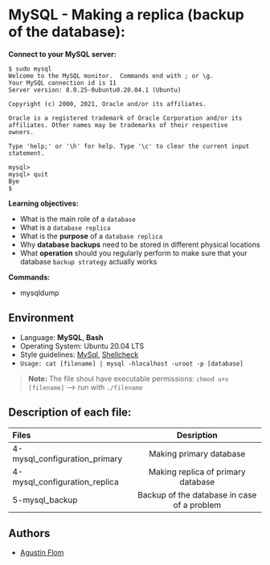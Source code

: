 # MySQL - Making a replica (backup of the database):

**Connect to your MySQL server:**

```
$ sudo mysql
Welcome to the MySQL monitor.  Commands end with ; or \g.
Your MySQL connection id is 11
Server version: 8.0.25-0ubuntu0.20.04.1 (Ubuntu)

Copyright (c) 2000, 2021, Oracle and/or its affiliates.

Oracle is a registered trademark of Oracle Corporation and/or its
affiliates. Other names may be trademarks of their respective
owners.

Type 'help;' or '\h' for help. Type '\c' to clear the current input statement.

mysql>
mysql> quit
Bye
$
```

**Learning objectives:**

* What is the main role of a ``database``
* What is a ``database replica``
* What is the **purpose** of a ``database replica``
* Why **database backups** need to be stored in different physical locations
* What **operation** should you regularly perform to make sure that your database ``backup strategy`` actually works

**Commands:**

* mysqldump

## Environment

* Language: **MySQL**, **Bash**
* Operating System: Ubuntu 20.04 LTS
* Style guidelines: [MySql](https://dev.mysql.com/doc/refman/8.0/en/sql-statements.html), [Shellcheck](https://github.com/koalaman/shellcheck)
* ```Usage: cat [filename] | mysql -hlocalhost -uroot -p [database]```
> **Note:** The file shoul have executable permissions: ``chmod u+x [filename]`` --> run with ``./filename``

## Description of each file:

| Files          |Desription
|:----------------|:-------------------------------:|
|4-mysql_configuration_primary |Making primary database
|4-mysql_configuration_replica |Making replica of primary database
|5-mysql_backup |Backup of the database in case of a problem

## Authors

* [Agustin Flom](https://github.com/agusfl)
